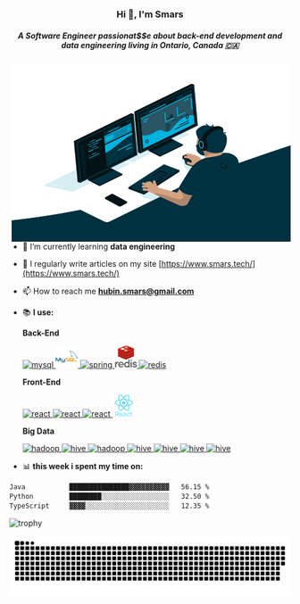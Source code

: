 <h3 align="center">Hi 👋, I'm Smars</h1>

<h5 align="center"><em>A Software Engineer passionat$$e about back-end development and data engineering living in Ontario, Canada 🇨🇦</em></h5>
<img align="right" alt="GIF" src="./IMG/code.gif" width="500" height="320" />

- 🌱 I’m currently learning **data engineering**
- 📝 I regularly write articles on my site [https://www.smars.tech/](https://www.smars.tech/)
- 📫 How to reach me **hubin.smars@gmail.com**
- 📚 **I use:**
  
    **Back-End**
    <p align="left"> 
            <a href="https://www.mysql.com/" target="_blank" rel="noreferrer"> 
                <img src="https://brandslogos.com/wp-content/uploads/images/large/java-logo-1.png" alt="mysql" width="40" height="40"/> 
            </a>  
            <a href="https://www.mysql.com/" target="_blank" rel="noreferrer"> 
                <img src="https://raw.githubusercontent.com/devicons/devicon/master/icons/mysql/mysql-original-wordmark.svg" alt="mysql" width="40" height="40"/> 
            </a>  
            <a href="https://spring.io/" target="_blank" rel="noreferrer"> 
                <img src="https://www.vectorlogo.zone/logos/springio/springio-icon.svg" alt="spring" width="40" height="40"/> 
            </a> 
                        <a href="https://redis.io" target="_blank" rel="noreferrer"> 
                <img src="https://raw.githubusercontent.com/devicons/devicon/master/icons/redis/redis-original-wordmark.svg" alt="redis" width="40" height="40"/> 
            </a> 
            </a> 
                <a href="https://redis.io" target="_blank" rel="noreferrer"> 
                <img src="https://cdn.freebiesupply.com/logos/large/2x/rabbitmq-logo-png-transparent.png" alt="redis" width="40" height="40"/> 
            </a> 
    </p>
    
    **Front-End**
    <p align="left">
        <a href="https://reactjs.org/" target="_blank" rel="noreferrer"> 
            <img src="https://cdn-icons-png.flaticon.com/512/174/174854.png" alt="react" width="40" height="40"/> 
        </a> 
        <a href="https://reactjs.org/" target="_blank" rel="noreferrer"> 
            <img src="https://upload.wikimedia.org/wikipedia/commons/thumb/6/62/CSS3_logo.svg/800px-CSS3_logo.svg.png" alt="react" width="40" height="40"/> 
        </a> 
        <a href="https://reactjs.org/" target="_blank" rel="noreferrer"> 
            <img src="https://upload.wikimedia.org/wikipedia/commons/thumb/4/4c/Typescript_logo_2020.svg/2048px-Typescript_logo_2020.svg.png" alt="react" width="40" height="40"/> 
        </a> 
        <a href="https://reactjs.org/" target="_blank" rel="noreferrer"> 
            <img src="https://raw.githubusercontent.com/devicons/devicon/master/icons/react/react-original-wordmark.svg" alt="react" width="40" height="40"/> 
        </a> 
    </p>

    **Big Data**
    <p align="left"> 
        <a href="https://hadoop.apache.org/" target="_blank" rel="noreferrer"> 
            <img src="https://www.vectorlogo.zone/logos/apache_hadoop/apache_hadoop-icon.svg" alt="hadoop" width="40" height="40"/> 
        </a> 
        <a href="https://hive.apache.org/" target="_blank" rel="noreferrer"> 
            <img src="https://www.vectorlogo.zone/logos/apache_hive/apache_hive-icon.svg" alt="hive" width="40" height="40"/> 
        </a> 
        <a href="https://hadoop.apache.org/" target="_blank" rel="noreferrer"> 
            <img src="https://assets.stickpng.com/images/5848152fcef1014c0b5e4967.png" alt="hadoop" width="40" height="40"/> 
        </a> 
        <a href="https://spark.apache.org/" target="_blank" rel="noreferrer"> 
            <img src="https://cdn.icon-icons.com/icons2/2699/PNG/512/apache_spark_logo_icon_170560.png" alt="hive" width="40" height="40"/> 
        </a>
        <a href="https://spark.apache.org/" target="_blank" rel="noreferrer"> 
            <img src="https://static-00.iconduck.com/assets.00/airflow-icon-512x512-tpr318yf.png" alt="hive" width="40" height="40"/> 
        </a>
        <a href="https://spark.apache.org/" target="_blank" rel="noreferrer"> 
            <img src="https://i0.wp.com/dbaontap.com/wp-content/uploads/2021/02/periscope-data-partners-snowflake-computing-logo-clipart-snowflake-computing-png-840_873.jpg?ssl=1" alt="hive" width="40" height="40"/> 
        </a>
        <a href="https://spark.apache.org/" target="_blank" rel="noreferrer"> 
            <img src="https://cdn.icon-icons.com/icons2/2699/PNG/512/databricks_logo_icon_170295.png" alt="hive" width="40" height="40"/> 
        </a>
    </p>
- 📊 **this week i spent my time on:**

```txt
Java           ███████████████▓▓▓▓▓▓▓▓▓▓   56.15 %
Python         ████████░░░░░░░░░░░░░░░░░   32.50 %
TypeScript     ▓▓▓▓░░░░░░░░░░░░░░░░░░░░░   12.35 %
```




![trophy](https://github-profile-trophy.vercel.app/?username=Smars-Bin-Hu)

![GitHub Snake Light](https://raw.githubusercontent.com/zxbing0066/zxbing0066/output/github-contribution-grid-snake.svg#gh-light-mode-only)
